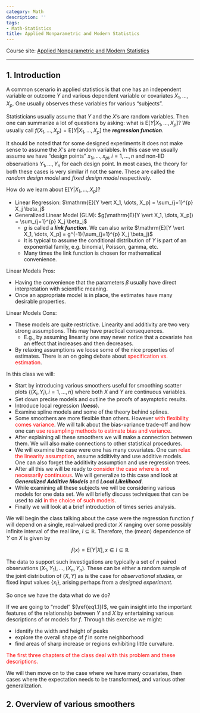 ```yaml
---
category: Math
description: ''
tags:
- Math-Statistics
title: Applied Nonparametric and Modern Statistics
---
```


Course site: [Applied Nonparametric and Modern Statistics](http://www.biostat.jhsph.edu/~ririzarr/Teaching/754/)

-----

## 1. Introduction

A common scenario in applied statistics is that one has an independent variable or outcome $Y$ and various dependent variable or covariates $X_1,\dots,X_p$. One usually observes these variables for various “subjects”.

Statisticians usually assume that $Y$ and the $X$’s are random variables. Then one can summarize a lot of questions by asking: what is $\mathrm{E}[Y \vert X_1, \dots, X_p]$? We usually call $f(X_1, \dots, X_p) = \mathrm{E}[Y \vert X_1, \dots, X_p]$ the _**regression function**_.

It should be noted that for some designed experiments it does not make sense to assume the $X$'s are random variables. In this case we usually assume we have “design points” $x_{1i}, \dots, x_{pi}, i=1,\dots,n$ and non-IID observations $Y_1, \dots, Y_n$ for each design point. In most cases, the theory for both these cases is very similar if not the same. These are called the _random design model_ and _fixed design model_ respectively.

How do we learn about $\mathrm{E}[Y \vert X_1, \dots, X_p]$?

- Linear Regression: $\mathrm{E}[Y \vert X_1, \dots, X_p] = \sum_{j=1}^{p} X_j \beta_j$
- Generalized Linear Model (GLM): $g(\mathrm{E}[Y \vert X_1, \dots, X_p]) = \sum_{j=1}^{p} X_j \beta_j$
	- $g$ is called a _**link function**_. We can also write $\mathrm{E}[Y \vert X_1, \dots, X_p] = g^{-1}(\sum_{j=1}^{p} X_j \beta_j)$
	- It is typical to assume the conditional distribution of $Y$ is part of an exponential family, e.g. binomial, Poisson, gamma, etc.
	- Many times the link function is chosen for mathematical convenience.
	
Linear Models Pros:

- Having the convenience that the parameters $\beta$ usually have direct interpretation with scientific meaning.
- Once an appropriate model is in place, the estimates have many desirable properties.

Linear Models Cons:

- These models are quite restrictive. Linearity and additivity are two very strong assumptions. This may have practical consequences. 
	- E.g., by assuming linearity one may never notice that a covariate has an effect that increases and then decreases. 
- By relaxing assumptions we loose some of the nice properties of estimates. There is an on going debate about <font color="red">specification vs. estimation</font>.
	
In this class we will:

- Start by introducing various smoothers useful for smoothing scatter plots $\lbrace (X_i, Y_i), i = 1,\dots, n\rbrace$ where both $X$ and $Y$ are continuous variables.
- Set down precise models and outline the proofs of asymptotic results.
- Introduce local regression (_**loess**_).
- Examine spline models and some of the theory behind splines.
- Some smoothers are more flexible than others. However <font color="red">with flexibility comes variance</font>. We will talk about the bias-variance trade-off and how one can <font color="red">use resampling methods to estimate bias and variance</font>.
- After explaining all these smoothers we will make a connection between them. We will also make connections to other statistical procedures.
- We will examine the case were one has many covariates. One can <font color="red">relax the linearity assumption</font>, assume additivity and use additive models. One can also forget the additivity assumption and use regression trees.
- After all this we will be ready to <font color="red">consider the case where is not necessarily continuous</font>. We will generalize to this case and look at _**Generalized Additive Models**_ and _**Local Likelihood**_.
- While examining all these subjects we will be considering various models for one data set. We will briefly discuss techniques that can be used to aid <font color="red">in the choice of such models</font>.
- Finally we will look at a brief introduction of times series analysis.

We will begin the class talking about the case were the regression function $f$ will depend on a single, real-valued predictor $X$ ranging over some possibly infinite interval of the real line, $I \subseteq \mathbb{R}$. Therefore, the (mean) dependence of $Y$ on $X$ is given by

$$
	f(x) = \mathrm{E}[Y \vert X], x \in I \subseteq \mathbb{R}
	\tag{1.1}
	\label{eq1.1}
$$

The data to support such investigations are typically a set of $n$ paired observations $(X_1, Y_1), \dots, (X_n,Y_n)$. These can be either a random sample of the joint distribution of $(X,Y)$ as is the case for _observational studies_, or fixed input values $\lbrace x_i \rbrace$, arising perhaps from a _designed experiment_.

So once we have the data what do we do?

If we are going to “model” $(\ref{eq1.1})$, we gain insight into the important features of the relationship between $Y$ and $X$ by entertaining various descriptions of or models for $f$. Through this exercise we might:

- identify the width and height of peaks
- explore the overall shape of $f$ in some neighborhood
- find areas of sharp increase or regions exhibiting little curvature.

<font color="red">The first three chapters of the class deal with this problem and these descriptions.</font> 

We will then move on to the case where we have many covariates, then cases where the expectation needs to be transformed, and various other generalization. 

## 2. Overview of various smoothers